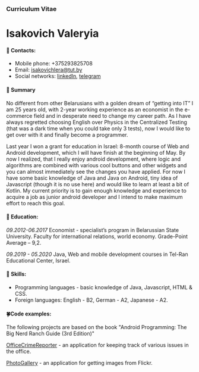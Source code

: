 ### Curriculum Vitae
# Isakovich Valeryia
#### :herb: Contacts:
* Mobile phone: +375293825708
* Email: isakovichlera@tut.by
* Social networks: [linkedIn](https://www.linkedin.com/in/%D0%B2%D0%B0%D0%BB%D0%B5%D1%80%D0%B8%D1%8F-%D0%B8%D1%81%D0%B0%D0%BA%D0%BE%D0%B2%D0%B8%D1%87-608b48140/), [telegram](https://t.me/lera_isakovich)
#### :hibiscus: Summary
No different from other Belarusians with a golden dream of “getting into IT” I am 25 years old, with 2-year working experience as an economist in the e-commerce field and in desperate need to change my career path. As I have always regretted choosing English over Physics in the Centralized Testing (that was a dark time when you could take only 3 tests), now I would like to get over with it and finally become a programmer. 

Last year I won a grant for education in Israel: 8-month course of Web and Android development, which I will have finish at the beginning of May. By now I realized, that I really enjoy android development, where logic and algorithms are combined with various cool buttons and other widgets and you can almost immediately see the changes you have applied.
For now I have some basic knowledge of Java and Java on Android, tiny idea of Javascript (though it is no use here) and would like to learn at least a bit of Kotlin. My current priority is to gain enough knowledge and experience to acquire a job as junior android developer and I intend to make maximum effort to reach this goal. 
#### :mushroom: Education:
*09.2012-06.2017*  Economist - specialist’s program in Belarussian State University. Faculty for international relations, world economy. Grade-Point Average – 9,2.

*09.2019 - 05.2020* Java, Web and mobile development courses in Tel-Ran Educational Center, Israel.
#### :cactus: Skills:
* Programming languages - basic knowledge of Java, Javascript, HTML & CSS.
* Foreign languages: English - B2, German - A2, Japanese - A2.
#### :four_leaf_clover:Code examples:
The following projects are based on the book "Android Programming: The Big Nerd Ranch Guide (3rd Edition)"

 [OfficeCrimeReporter](https://github.com/IsLery/officeCrimeReporter) - an application for keeping track of various issues in the office. 

 [PhotoGallery](https://github.com/IsLery/nerdLauncher) - an application for getting images from Flickr.
